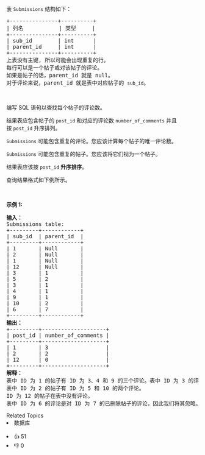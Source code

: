 <p>表&nbsp;<code>Submissions</code> 结构如下：</p>

<pre>
+---------------+----------+
| 列名           | 类型     |
+---------------+----------+
| sub_id        | int      |
| parent_id     | int      |
+---------------+----------+
上表没有主键, 所以可能会出现重复的行。
每行可以是一个帖子或对该帖子的评论。
如果是帖子的话，parent_id 就是 null。
对于评论来说，parent_id 就是表中对应帖子的 <span><code>sub_id</code></span>。
</pre>

<p>&nbsp;</p>

<p>编写 SQL 语句以查找每个帖子的评论数。</p>

<p>结果表应包含帖子的&nbsp;<code>post_id</code> 和对应的评论数&nbsp;<code>number_of_comments</code> 并且按&nbsp;<code>post_id</code>&nbsp;升序排列。</p>

<p><code>Submissions</code> 可能包含重复的评论。您应该计算每个帖子的唯一评论数。</p>

<p><code>Submissions</code> 可能包含重复的帖子。您应该将它们视为一个帖子。</p>

<p>结果表应该按 <code>post_id</code> <strong>升序排序</strong>。</p>

<p>查询结果格式如下例所示。</p>

<p>&nbsp;</p>

<p><strong>示例 1:</strong></p>

<pre>
<strong>输入：</strong>
Submissions table:
+---------+------------+
| sub_id  | parent_id  |
+---------+------------+
| 1       | Null       |
| 2       | Null       |
| 1       | Null       |
| 12      | Null       |
| 3       | 1          |
| 5       | 2          |
| 3       | 1          |
| 4       | 1          |
| 9       | 1          |
| 10      | 2          |
| 6       | 7          |
+---------+------------+
<strong>输出：</strong>
+---------+--------------------+
| post_id | number_of_comments |
+---------+--------------------+
| 1       | 3                  |
| 2       | 2                  |
| 12      | 0                  |
+---------+--------------------+
<strong>解释：</strong>
表中 ID 为 1 的帖子有 ID 为 3、4 和 9 的三个评论。表中 ID 为 3 的评论重复出现了，所以我们只对它进行了一次计数。
表中 ID 为 2 的帖子有 ID 为 5 和 10 的两个评论。
ID 为 12 的帖子在表中没有评论。
表中 ID 为 6 的评论是对 ID 为 7 的已删除帖子的评论，因此我们将其忽略。</pre>

<div><div>Related Topics</div><div><li>数据库</li></div></div><br><div><li>👍 51</li><li>👎 0</li></div>